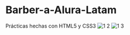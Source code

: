 # Barber-a-Alura-Latam
Prácticas hechas con HTML5 y CSS3
![1 2](https://user-images.githubusercontent.com/104610596/183488281-438dada3-d6e0-4f60-a84b-151d669eb88b.jpg)
![1 3](https://user-images.githubusercontent.com/104610596/183488287-e5aa89ab-797f-4d73-9220-edcbab359257.jpg)
